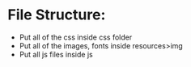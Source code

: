 # File Structure:
- Put all of the css inside css folder
- Put all of the images, fonts inside resources>img
- Put all js files inside js
